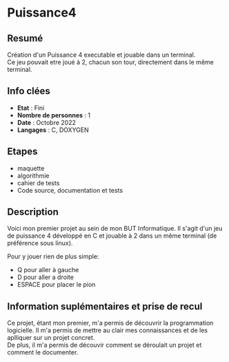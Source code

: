 # Puissance4

## Resumé

Création d'un Puissance 4 executable et jouable dans un terminal.  
Ce jeu pouvait etre joué à 2, chacun son tour, directement dans le même terminal. 

## Info clées

- **Etat** : Fini  
- **Nombre de personnes** : 1  
- **Date** : Octobre 2022  
- **Langages** : C, DOXYGEN

## Etapes

- maquette
- algorithmie
- cahier de tests
- Code source, documentation et tests 

## Description

Voici mon premier projet au sein de mon BUT Informatique. Il s'agit d'un jeu de puissance 4 développé en C et jouable à 2 dans un même terminal (de préférence sous linux). 

Pour y jouer rien de plus simple:
- Q pour aller à gauche
- D pour aller a droite
- ESPACE pour placer le pion

## Information suplémentaires et prise de recul

Ce projet, étant mon premier, m'a permis de découvrir la programmation logicielle. Il m'a permis de mettre au clair mes connaissances et de les aplliquer sur un projet concret.  
De plus, il m'a permis de découvir comment se déroulait un projet et comment le documenter.
    